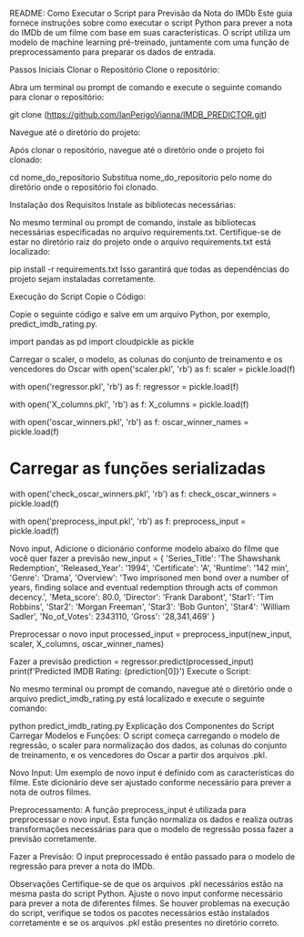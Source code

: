README: Como Executar o Script para Previsão da Nota do IMDb
Este guia fornece instruções sobre como executar o script Python para prever a nota do IMDb de um filme com base em suas características. O script utiliza um modelo de machine learning pré-treinado, juntamente com uma função de preprocessamento para preparar os dados de entrada.

Passos Iniciais
Clonar o Repositório
Clone o repositório:

Abra um terminal ou prompt de comando e execute o seguinte comando para clonar o repositório:


git clone (https://github.com/IanPerigoVianna/IMDB_PREDICTOR.git)


Navegue até o diretório do projeto:

Após clonar o repositório, navegue até o diretório onde o projeto foi clonado:


cd nome_do_repositorio
Substitua nome_do_repositorio pelo nome do diretório onde o repositório foi clonado.

Instalação dos Requisitos
Instale as bibliotecas necessárias:

No mesmo terminal ou prompt de comando, instale as bibliotecas necessárias especificadas no arquivo requirements.txt. Certifique-se de estar no diretório raiz do projeto onde o arquivo requirements.txt está localizado:


pip install -r requirements.txt
Isso garantirá que todas as dependências do projeto sejam instaladas corretamente.

Execução do Script
Copie o Código:

Copie o seguinte código e salve em um arquivo Python, por exemplo, predict_imdb_rating.py.


import pandas as pd
import cloudpickle as pickle

 Carregar o scaler, o modelo, as colunas do conjunto de treinamento e os vencedores do Oscar
with open('scaler.pkl', 'rb') as f:
    scaler = pickle.load(f)

with open('regressor.pkl', 'rb') as f:
    regressor = pickle.load(f)

with open('X_columns.pkl', 'rb') as f:
    X_columns = pickle.load(f)

with open('oscar_winners.pkl', 'rb') as f:
    oscar_winner_names = pickle.load(f)

# Carregar as funções serializadas
with open('check_oscar_winners.pkl', 'rb') as f:
    check_oscar_winners = pickle.load(f)

with open('preprocess_input.pkl', 'rb') as f:
    preprocess_input = pickle.load(f)

 Novo input, Adicione o dicionário conforme modelo abaixo do filme que você quer fazer a previsão
new_input = {
    'Series_Title': 'The Shawshank Redemption',
    'Released_Year': '1994',
    'Certificate': 'A',
    'Runtime': '142 min',
    'Genre': 'Drama',
    'Overview': 'Two imprisoned men bond over a number of years, finding solace and eventual redemption through acts of common decency.',
    'Meta_score': 80.0,
    'Director': 'Frank Darabont',
    'Star1': 'Tim Robbins',
    'Star2': 'Morgan Freeman',
    'Star3': 'Bob Gunton',
    'Star4': 'William Sadler',
    'No_of_Votes': 2343110,
    'Gross': '28,341,469'
}

 Preprocessar o novo input
processed_input = preprocess_input(new_input, scaler, X_columns, oscar_winner_names)

 Fazer a previsão
prediction = regressor.predict(processed_input)
print(f'Predicted IMDB Rating: {prediction[0]}')
Execute o Script:

No mesmo terminal ou prompt de comando, navegue até o diretório onde o arquivo predict_imdb_rating.py está localizado e execute o seguinte comando:


python predict_imdb_rating.py
Explicação dos Componentes do Script
Carregar Modelos e Funções:
O script começa carregando o modelo de regressão, o scaler para normalização dos dados, as colunas do conjunto de treinamento, e os vencedores do Oscar a partir dos arquivos .pkl.

Novo Input:
Um exemplo de novo input é definido com as características do filme. Este dicionário deve ser ajustado conforme necessário para prever a nota de outros filmes.

Preprocessamento:
A função preprocess_input é utilizada para preprocessar o novo input. Esta função normaliza os dados e realiza outras transformações necessárias para que o modelo de regressão possa fazer a previsão corretamente.

Fazer a Previsão:
O input preprocessado é então passado para o modelo de regressão para prever a nota do IMDb.

Observações
Certifique-se de que os arquivos .pkl necessários estão na mesma pasta do script Python.
Ajuste o novo input conforme necessário para prever a nota de diferentes filmes.
Se houver problemas na execução do script, verifique se todos os pacotes necessários estão instalados corretamente e se os arquivos .pkl estão presentes no diretório correto.

